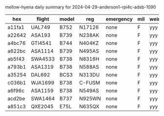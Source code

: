 mellow-hyena daily summary for 2024-04-29-anderson1-rpi4c-adsb-1090

|hex|flight|model|reg|emergency|mil|weirdo|
|--|--|--|--|--|--|--|
|a11fa1|UAL749|B752|N17126|none|F|yyy|
|a22642|ASA193|B739|N238AK|none|F|yyy|
|a4bc76|GTI4541|B744|N404KZ|none|F|yyy|
|a622bc|ASA1114|B739|N495AS|none|F|yyy|
|ab5f43|SWA4533|B738|N8316H|none|F|yyy|
|a793b1|ASA1319|B738|N588AS|none|F|yyy|
|a35254|DAL692|BCS3|N313DU|none|F|yyy|
|c036b1|WJA1699|B738|C-FUSM|none|F|yyy|
|a6f96c|ASA1159|B738|N549AS|none|F|yyy|
|acd2be|SWA1464|B737|N925WN|none|F|yyy|
|a851c3|QXE2045|E75L|N635QX|none|F|yyy|
